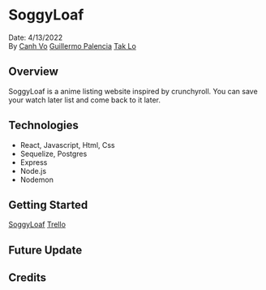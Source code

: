 # SoggyLoaf
Date: 4/13/2022   
By [Canh Vo](https://www.linkedin.com/in/canhvo16/)    [Guillermo Palencia](https://www.linkedin.com/in/guillermo-palencia/)    [Tak Lo](linkedin.com/in/takkwanlo)

## Overview
SoggyLoaf is a anime listing website inspired by crunchyroll. You can save your watch later list and come back to it later.


## Technologies
- React, Javascript, Html, Css
- Sequelize, Postgres 
- Express 
- Node.js 
- Nodemon


## Getting Started
[SoggyLoaf]()
[Trello](https://trello.com/b/hqFjZAfn/soggyloaf)

## Future Update

## Credits